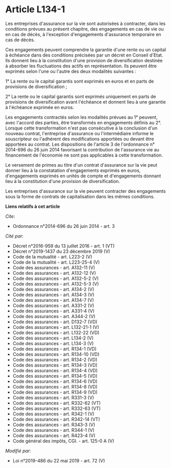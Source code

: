 # Article L134-1

Les entreprises d'assurance sur la vie sont autorisées à contracter, dans les conditions prévues au présent chapitre, des
engagements en cas de vie ou en cas de  décès, à l'exception d'engagements d'assurance temporaire en cas de décès.

Ces engagements peuvent comprendre la garantie d'une rente ou un capital à échéance dans des conditions précisées par un
décret en Conseil d'Etat. Ils donnent lieu à la constitution d'une provision de diversification destinée à absorber les
fluctuations des actifs en représentation. Ils peuvent être exprimés selon l'une ou l'autre des deux modalités suivantes :

1° La rente ou le capital garantis sont exprimés en euros et en parts de provisions de diversification ;

2° La rente ou le capital garantis sont exprimés uniquement en parts de provisions de diversification avant l'échéance et
donnent lieu à une garantie à l'échéance exprimée en euros.

Les engagements contractés selon les modalités prévues au 1° peuvent, avec l'accord des parties, être transformés en
engagements définis au 2°. Lorsque cette transformation n'est pas consécutive à la conclusion d'un nouveau contrat,
l'entreprise d'assurance ou l'intermédiaire informe le souscripteur ou l'adhérent des modifications apportées ou devant être
apportées au contrat. Les dispositions de l'article 3 de l'ordonnance n° 2014-696 du 26 juin 2014 favorisant la contribution
de l'assurance vie au financement de l'économie ne sont pas applicables à cette transformation.

Le versement de primes au titre d'un contrat d'assurance sur la vie peut donner lieu à la constatation d'engagements exprimés
en euros, d'engagements exprimés en unités de compte et d'engagements donnant lieu à la constitution d'une provision de
diversification.

Les entreprises d'assurance sur la vie peuvent contracter des engagements sous la forme de contrats de capitalisation dans
les mêmes conditions.

**Liens relatifs à cet article**

_Cite_:

  - Ordonnance n°2014-696 du 26 juin 2014 - art. 3

_Cité par_:

  - Décret n°2016-959 du 13 juillet 2016 - art. 1 (VT)
  - Décret n°2019-1437 du 23 décembre 2019 (V)
  - Code de la mutualité - art. L223-2 (V)
  - Code de la mutualité - art. L223-25-4 (V)
  - Code des assurances - art. A132-11 (V)
  - Code des assurances - art. A132-12 (V)
  - Code des assurances - art. A132-5-2 (V)
  - Code des assurances - art. A132-5-3 (V)
  - Code des assurances - art. A134-2 (V)
  - Code des assurances - art. A134-3 (V)
  - Code des assurances - art. A134-7 (V)
  - Code des assurances - art. A331-2 (V)
  - Code des assurances - art. A331-4 (V)
  - Code des assurances - art. A344-2 (V)
  - Code des assurances - art. D132-7 (VD)
  - Code des assurances - art. L132-21-1 (V)
  - Code des assurances - art. L132-22 (VD)
  - Code des assurances - art. L134-2 (V)
  - Code des assurances - art. L134-3 (V)
  - Code des assurances - art. R134-1 (VD)
  - Code des assurances - art. R134-10 (VD)
  - Code des assurances - art. R134-2 (VD)
  - Code des assurances - art. R134-3 (VD)
  - Code des assurances - art. R134-4 (VD)
  - Code des assurances - art. R134-5 (VD)
  - Code des assurances - art. R134-6 (VD)
  - Code des assurances - art. R134-8 (VD)
  - Code des assurances - art. R134-9 (VD)
  - Code des assurances - art. R331-3 (V)
  - Code des assurances - art. R332-62 (VT)
  - Code des assurances - art. R332-63 (VT)
  - Code des assurances - art. R342-1 (V)
  - Code des assurances - art. R342-14 (VT)
  - Code des assurances - art. R343-3 (V)
  - Code des assurances - art. R344-1 (V)
  - Code des assurances - art. R423-4 (V)
  - Code général des impôts, CGI. - art. 125-0 A (V)

_Modifié par_:

  - Loi n°2019-486 du 22 mai 2019 - art. 72 (V)
